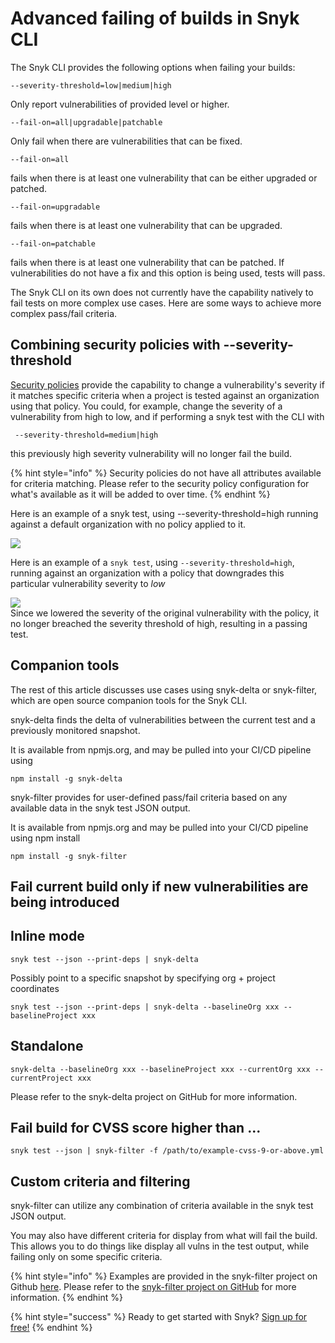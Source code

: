 # Advanced failing of builds in Snyk CLI

The Snyk CLI provides the following options when failing your builds:

```text
--severity-threshold=low|medium|high
```

Only report vulnerabilities of provided level or higher.

```text
--fail-on=all|upgradable|patchable
```

Only fail when there are vulnerabilities that can be fixed.

```text
--fail-on=all
```

fails when there is at least one vulnerability that can be either upgraded or patched.

```text
--fail-on=upgradable
```

fails when there is at least one vulnerability that can be upgraded.

```text
--fail-on=patchable
```

fails when there is at least one vulnerability that can be patched. If vulnerabilities do not have a fix and this option is being used, tests will pass.

The Snyk CLI on its own does not currently have the capability natively to fail tests on more complex use cases. Here are some ways to achieve more complex pass/fail criteria.

## Combining security policies with --severity-threshold

[Security policies](fixing-and-prioritizing-issues/policies/) provide the capability to change a vulnerability's severity if it matches specific criteria when a project is tested against an organization using that policy. You could, for example, change the severity of a vulnerability from high to low, and if performing a snyk test with the CLI with

```text
 --severity-threshold=medium|high
```

this previously high severity vulnerability will no longer fail the build.

{% hint style="info" %}
Security policies do not have all attributes available for criteria matching. Please refer to the security policy configuration for what's available as it will be added to over time.
{% endhint %}

Here is an example of a snyk test, using --severity-threshold=high running against a default organization with no policy applied to it.

![](https://gblobscdn.gitbook.com/assets%2F-MVXKdrh-jY3KDGPs8lQ%2F-MZT_W3O1oFyMAzF9g3s%2F-MZTrc0D6NjT6VlS1jmU%2Fimage.png?alt=media&token=27e0ee8c-147f-4942-ada4-08de07f67c40/)

Here is an example of a `snyk test`, using `--severity-threshold=high`, running against an organization with a policy that downgrades this particular vulnerability severity to _low_

![](https://gblobscdn.gitbook.com/assets%2F-MVXKdrh-jY3KDGPs8lQ%2F-MZT_W3O1oFyMAzF9g3s%2F-MZTuPF3Uat7DSSnTKFD%2Fimage.png?alt=media&token=914fd76f-bd9f-4170-8d96-b32026ae19ee/)  
Since we lowered the severity of the original vulnerability with the policy, it no longer breached the severity threshold of high, resulting in a passing test.

## Companion tools

The rest of this article discusses use cases using snyk-delta or snyk-filter, which are open source companion tools for the Snyk CLI.

snyk-delta finds the delta of vulnerabilities between the current test and a previously monitored snapshot.

It is available from npmjs.org, and may be pulled into your CI/CD pipeline using

```text
npm install -g snyk-delta
```

snyk-filter provides for user-defined pass/fail criteria based on any available data in the snyk test JSON output.

It is available from npmjs.org and may be pulled into your CI/CD pipeline using npm install

```text
npm install -g snyk-filter
```

## Fail current build only if new vulnerabilities are being introduced

## Inline mode

```text
snyk test --json --print-deps | snyk-delta
```

Possibly point to a specific snapshot by specifying org + project coordinates

```text
snyk test --json --print-deps | snyk-delta --baselineOrg xxx --baselineProject xxx
```

## Standalone

```text
snyk-delta --baselineOrg xxx --baselineProject xxx --currentOrg xxx --currentProject xxx
```

Please refer to the snyk-delta project on GitHub for more information.

## Fail build for CVSS score higher than ...

```text
snyk test --json | snyk-filter -f /path/to/example-cvss-9-or-above.yml
```

## Custom criteria and filtering

snyk-filter can utilize any combination of criteria available in the snyk test JSON output.

You may also have different criteria for display from what will fail the build. This allows you to do things like display all vulns in the test output, while failing only on some specific criteria.

{% hint style="info" %}
Examples are provided in the snyk-filter project on Github [here](https://github.com/snyk-tech-services/snyk-filter/). Please refer to the [snyk-filter project on GitHub](https://github.com/snyk-tech-services/snyk-filter/) for more information.
{% endhint %}

{% hint style="success" %}
Ready to get started with Snyk? [Sign up for free!](https://snyk.io/login?cta=sign-up&loc=footer&page=support_docs_page/)
{% endhint %}

